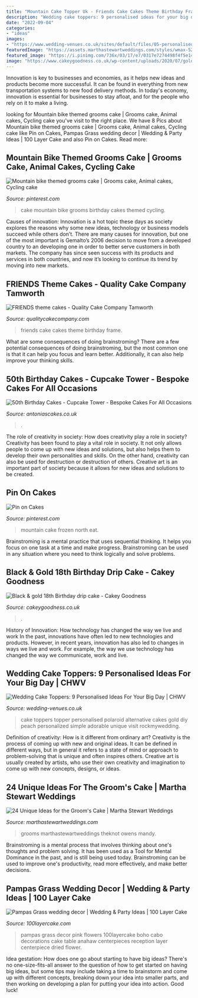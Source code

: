 ```yaml
---
title: "Mountain Cake Topper Uk - Friends Cake Cakes Theme Birthday Frame"
description: "Wedding cake toppers: 9 personalised ideas for your big day"
date: "2022-09-04"
categories:
- "ideas"
images:
- "https://www.wedding-venues.co.uk/sites/default/files/05-personalised-wedding-cake-toppers-Fanton-Photography.jpg"
featuredImage: "https://assets.marthastewartweddings.com/styles/wmax-520-highdpi/d29/grooms-cakes-mandy-owens-0218/grooms-cakes-mandy-owens-0218_vert.jpg?itok=fE2Z-hpo"
featured_image: "https://i.pinimg.com/736x/03/17/e7/0317e7274498f4f5e1483a9e3a6127be--mountain-cake-eat-cake.jpg"
image: "https://www.cakeygoodness.co.uk/wp-content/uploads/2020/07/golden-drip-cake-4.jpg"
---
```



Innovation is key to businesses and economies, as it helps new ideas and products become more successful. It can be found in everything from new transportation systems to new food delivery methods. In today's economy, innovation is essential for businesses to stay afloat, and for the people who rely on it to make a living.

	

		
looking for Mountain bike themed grooms cake | Grooms cake, Animal cakes, Cycling cake you've visit to the right place. We have 8 Pics about Mountain bike themed grooms cake | Grooms cake, Animal cakes, Cycling cake like Pin on Cakes, Pampas Grass wedding decor | Wedding &amp; Party Ideas | 100 Layer Cake and also Pin on Cakes. Read more:
		
    
## Mountain Bike Themed Grooms Cake | Grooms Cake, Animal Cakes, Cycling Cake

<img loading=lazy src="https://i.pinimg.com/736x/89/b9/af/89b9afc62672ca2c3f8b55b6ed7de783--mountain-bike-cake-th-birthday.jpg" onerror="this.onerror=null;this.src='https://tse4.mm.bing.net/th?id=OIP.4WDoFqrLhecucfhWduh_HgHaJ3&amp;pid=15.1';" alt="Mountain bike themed grooms cake | Grooms cake, Animal cakes, Cycling cake">

_Source: pinterest.com_

>cake mountain bike grooms birthday cakes themed cycling. 

	

Causes of innovation:
Innovation is a hot topic these days as society explores the reasons why some new ideas, technology or business models succeed while others don’t. There are many causes for innovation, but one of the most important is Gemalto’s 2006 decision to move from a developed country to an developing one in order to better serve customers in both markets. The company has since seen success with its products and services in both countries, and now it’s looking to continue its trend by moving into new markets.

    
## FRIENDS Theme Cakes - Quality Cake Company Tamworth

<img loading=lazy src="https://w2d8a5y9.stackpathcdn.com/wp-content/uploads/2019/10/FRIENDS-frame.jpg" onerror="this.onerror=null;this.src='https://tse4.mm.bing.net/th?id=OIP.vEzxWizX7G0eLASB_iqTKgHaHa&amp;pid=15.1';" alt="FRIENDS theme cakes - Quality Cake Company Tamworth">

_Source: qualitycakecompany.com_

>friends cake cakes theme birthday frame. 

	

What are some consequences of doing brainstroming?
There are a few potential consequences of doing brainstroming, but the most common one is that it can help you focus and learn better. Additionally, it can also help improve your thinking skills.

    
## 50th Birthday Cakes - Cupcake Tower - Bespoke Cakes For All Occasions

<img loading=lazy src="https://antoniascakes.co.uk/wp-content/uploads/2016/02/50th-gold-and-silver-cupcake-tower-615x985.jpg" onerror="this.onerror=null;this.src='https://tse1.mm.bing.net/th?id=OIP.8BHx1sH-8Cnw8JG0EZhB-AHaL3&amp;pid=15.1';" alt="50th Birthday Cakes - Cupcake Tower - Bespoke Cakes For All Occasions">

_Source: antoniascakes.co.uk_

>. 

	

The role of creativity in society: How does creativity play a role in society?
Creativity has been found to play a vital role in society. It not only allows people to come up with new ideas and solutions, but also helps them to develop their own personalities and skills. On the other hand, creativity can also be used for destruction or destruction of others. Creative art is an important part of society because it allows for new ideas and solutions to be created.

    
## Pin On Cakes

<img loading=lazy src="https://i.pinimg.com/736x/03/17/e7/0317e7274498f4f5e1483a9e3a6127be--mountain-cake-eat-cake.jpg" onerror="this.onerror=null;this.src='https://tse2.mm.bing.net/th?id=OIP.uVSIGUk0Y11vh3u_tgkrMQHaJ6&amp;pid=15.1';" alt="Pin on Cakes">

_Source: pinterest.com_

>mountain cake frozen north eat. 

	

Brainstroming is a mental practice that uses sequential thinking. It helps you focus on one task at a time and make progress. Brainstroming can be used in any situation where you need to think logically and solve problems.

    
## Black &amp; Gold 18th Birthday Drip Cake - Cakey Goodness

<img loading=lazy src="https://www.cakeygoodness.co.uk/wp-content/uploads/2020/07/golden-drip-cake-4.jpg" onerror="this.onerror=null;this.src='https://tse3.mm.bing.net/th?id=OIP.ENH_AmNxQYJRzo2r4EM1RwHaJ1&amp;pid=15.1';" alt="Black &amp; gold 18th Birthday drip cake - Cakey Goodness">

_Source: cakeygoodness.co.uk_

>. 

	

History of Innovation: How technology has changed the way we live and work
In the past, innovations have often led to new technologies and products. However, in recent years, innovation has also led to changes in ways we live and work. For example, the way we use technology has changed the way we communicate, work and live.

    
## Wedding Cake Toppers: 9 Personalised Ideas For Your Big Day | CHWV

<img loading=lazy src="https://www.wedding-venues.co.uk/sites/default/files/05-personalised-wedding-cake-toppers-Fanton-Photography.jpg" onerror="this.onerror=null;this.src='https://tse4.mm.bing.net/th?id=OIP.XQ3_MUnpX3pMFDlad6QbAgHaLH&amp;pid=15.1';" alt="Wedding Cake Toppers: 9 Personalised Ideas For Your Big Day | CHWV">

_Source: wedding-venues.co.uk_

>cake toppers topper personalised polaroid alternative cakes gold diy peach personalized simple adorable unique visit rockmywedding. 

	

Definition of creativity: How is it different from ordinary art?
Creativity is the process of coming up with new and original ideas. It can be defined in different ways, but in general it refers to a state of mind or approach to problem-solving that is unique and often inspires others. Creative art is usually created by artists, who use their own creativity and imagination to come up with new concepts, designs, or ideas.

    
## 24 Unique Ideas For The Groom&#039;s Cake | Martha Stewart Weddings

<img loading=lazy src="https://assets.marthastewartweddings.com/styles/wmax-520-highdpi/d29/grooms-cakes-mandy-owens-0218/grooms-cakes-mandy-owens-0218_vert.jpg?itok=fE2Z-hpo" onerror="this.onerror=null;this.src='https://tse2.mm.bing.net/th?id=OIP.voYwSPFimQZq2dpweyN4twHaJQ&amp;pid=15.1';" alt="24 Unique Ideas for the Groom&#039;s Cake | Martha Stewart Weddings">

_Source: marthastewartweddings.com_

>grooms marthastewartweddings theknot owens mandy. 

	

Brainstroming is a mental process that involves thinking about one's thoughts and problem solving. It has been used as a Tool for Mental Dominance in the past, and is still being used today. Brainstroming can be used to improve one's productivity, read more effectively, and make better decisions.

    
## Pampas Grass Wedding Decor | Wedding &amp; Party Ideas | 100 Layer Cake

<img loading=lazy src="http://100lclive.s3.amazonaws.com/img/ideas/landscape/219020.jpg" onerror="this.onerror=null;this.src='https://tse1.mm.bing.net/th?id=OIP.2t3i7p-lkebwnMC2TONTeQHaLH&amp;pid=15.1';" alt="Pampas Grass wedding decor | Wedding &amp; Party Ideas | 100 Layer Cake">

_Source: 100layercake.com_

>pampas grass decor pink flowers 100layercake boho cabo decorations cake table anahaw centerpieces reception layer centerpiece dried flower. 

	

Idea gestation: How does one go about starting to have big ideas?
There's no one-size-fits-all answer to the question of how to get started on having big ideas, but some tips may include taking a time to brainstorm and come up with different concepts, breaking down your idea into smaller parts, and then working on developing a plan for putting your idea into action. Good luck!

